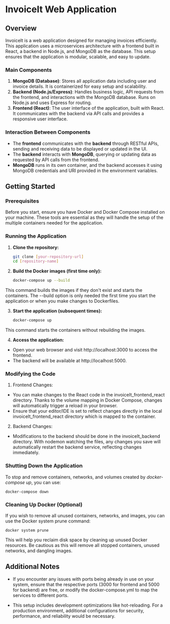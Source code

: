 # InvoiceIt Web Application

## Overview

InvoiceIt is a web application designed for managing invoices efficiently. This application uses a microservices architecture with a frontend built in React, a backend in Node.js, and MongoDB as the database. This setup ensures that the application is modular, scalable, and easy to update.

### Main Components

1. **MongoDB (Database)**: Stores all application data including user and invoice details. It is containerized for easy setup and scalability.
2. **Backend (Node.js/Express)**: Handles business logic, API requests from the frontend, and interactions with the MongoDB database. Runs on Node.js and uses Express for routing.
3. **Frontend (React)**: The user interface of the application, built with React. It communicates with the backend via API calls and provides a responsive user interface.

### Interaction Between Components

- The **frontend** communicates with the **backend** through RESTful APIs, sending and receiving data to be displayed or updated in the UI.
- The **backend** interacts with **MongoDB**, querying or updating data as requested by API calls from the frontend.
- **MongoDB** runs in its own container, and the backend accesses it using MongoDB credentials and URI provided in the environment variables.

## Getting Started

### Prerequisites

Before you start, ensure you have Docker and Docker Compose installed on your machine. These tools are essential as they will handle the setup of the multiple containers needed for the application.

### Running the Application

1. **Clone the repository:**

	```bash
	git clone [your-repository-url]
	cd [repository-name]
2. **Build the Docker images (first time only):**

	```bash
	docker-compose up --build
This command builds the images if they don't exist and starts the containers. The --build option is only needed the first time you start the application or when you make changes to Dockerfiles.


3. **Start the application (subsequent times):**
	```bash
	docker-compose up
This command starts the containers without rebuilding the images.

4. **Access the application:**

- Open your web browser and visit http://localhost:3000 to access the frontend.
- The backend will be available at http://localhost:5000.

### Modifying the Code

1. Frontend Changes:
- You can make changes to the React code in the invoiceIt_frontend_react directory. Thanks to the volume mapping in Docker Compose, changes will automatically trigger a reload in your browser.
- Ensure that your editor/IDE is set to reflect changes directly in the local invoiceIt_frontend_react directory which is mapped to the container.

2. Backend Changes:
- Modifications to the backend should be done in the invoiceIt_backend directory. With nodemon watching the files, any changes you save will automatically restart the backend service, reflecting changes immediately.

### Shutting Down the Application

To stop and remove containers, networks, and volumes created by *docker-compose up*, you can use:

	docker-compose down

### Cleaning Up Docker (Optional)

If you wish to remove all unused containers, networks, and images, you can use the Docker system prune command:

	docker system prune

This will help you reclaim disk space by cleaning up unused Docker resources. Be cautious as this will remove all stopped containers, unused networks, and dangling images.


## Additional Notes

- If you encounter any issues with ports being already in use on your system, ensure that the respective ports (3000 for frontend and 5000 for backend) are free, or modify the docker-compose.yml to map the services to different ports.
    
- This setup includes development optimizations like hot-reloading. For a production environment, additional configurations for security, performance, and reliability would be necessary.